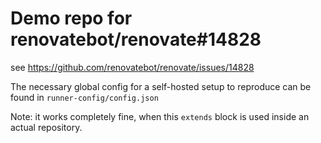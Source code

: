 # Demo repo for renovatebot/renovate#14828

see https://github.com/renovatebot/renovate/issues/14828

The necessary global config for a self-hosted setup to reproduce can be found in `runner-config/config.json`

Note: it works completely fine, when this `extends` block is used inside an actual repository.
